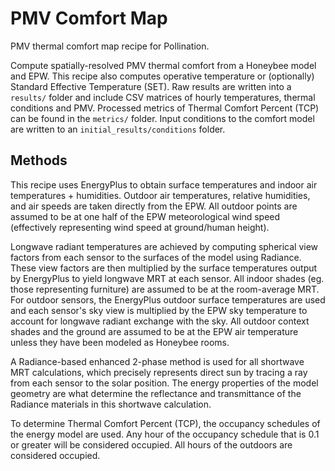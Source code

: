 # PMV Comfort Map

PMV thermal comfort map recipe for Pollination.

Compute spatially-resolved PMV thermal comfort from a Honeybee model and EPW.
This recipe also computes operative temperature or (optionally) Standard
Effective Temperature (SET). Raw results are written into a `results/` folder and
include CSV matrices of hourly temperatures, thermal conditions and PMV. Processed
metrics of Thermal Comfort Percent (TCP) can be found in the `metrics/` folder.
Input conditions to the comfort model are written to an `initial_results/conditions`
folder.

## Methods

This recipe uses EnergyPlus to obtain surface temperatures and indoor air
temperatures + humidities. Outdoor air temperatures, relative humidities, and
air speeds are taken directly from the EPW. All outdoor points are assumed to be
at one half of the EPW meteorological wind speed (effectively representing wind
speed at ground/human height).

Longwave radiant temperatures are achieved by computing spherical view factors
from each sensor to the surfaces of the model using Radiance. These view factors
are then multiplied by the surface temperatures output by EnergyPlus to yield
longwave MRT at each sensor. All indoor shades (eg. those representing furniture)
are assumed to be at the room-average MRT. For outdoor sensors, the EnergyPlus
outdoor surface temperatures are used and each sensor's sky view is multiplied by
the EPW sky temperature to account for longwave radiant exchange with the sky.
All outdoor context shades and the ground are assumed to be at the EPW air
temperature unless they have been modeled as Honeybee rooms.

A Radiance-based enhanced 2-phase method is used for all shortwave MRT calculations,
which precisely represents direct sun by tracing a ray from each sensor to the
solar position. The energy properties of the model geometry are what determine
the reflectance and transmittance of the Radiance materials in this shortwave
calculation.

To determine Thermal Comfort Percent (TCP), the occupancy schedules of the energy
model are used. Any hour of the occupancy schedule that is 0.1 or greater will be
considered occupied. All hours of the outdoors are considered occupied.
